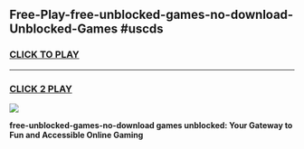 
## Free-Play-free-unblocked-games-no-download-Unblocked-Games #uscds
<h3>
<a href="https://news.freeplayer.one?title=free-unblocked-games-no-download&ref=8M">CLICK TO PLAY</a></h3>
<hr>

<h3>
<a href="https://news.freeplayer.one?title=free-unblocked-games-no-download&ref=8M">CLICK 2 PLAY</a>
  
</h3>

<a href="https://news.freeplayer.one?title=free-unblocked-games-no-download&ref=8M"><img src="https://clearcache.store/games.png"></a>


**free-unblocked-games-no-download games unblocked: Your Gateway to Fun and Accessible Online Gaming**
